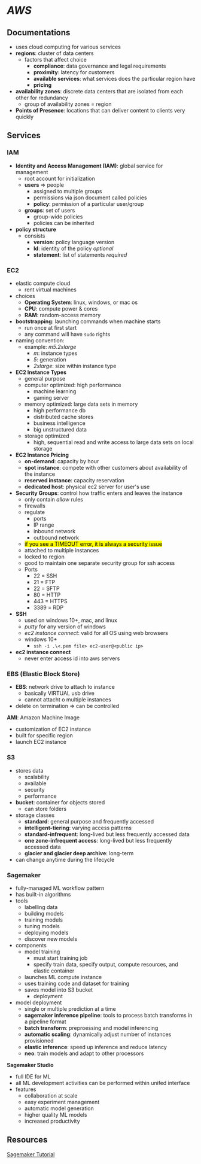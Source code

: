 # ***AWS***

## **Documentations**

- uses cloud computing for various services
- **regions**: cluster of data centers
  - factors that affect choice
    - **compliance**: data governance and legal requirements
    - **proximity**: latency for customers
    - **available services**: what services does the particular region have
    - **pricing**
- **availability zones**: discrete data centers that are isolated from each other for redundancy
  - group of availability zones = region
- **Points of Presence**: locations that can deliver content to clients very quickly

## **Services**

### **IAM**
- **Identity and Access Management (IAM)**: global service for management
  - root account for initialization
  - **users** => people
    - assigned to multiple groups
    - permissions via json document called policies
    - **policy**: permission of a particular user/group
  - **groups**: set of users
    - group-wide policies
    - policies can be inherited
- **policy structure**
  - consists
    - **version**: policy language version
    - **Id**: identity of the policy *optional*
    - **statement**: list of statements *required*

### **EC2**

- elastic compute cloud 
  - rent virtual machines
- choices
  - **Operating System**: linux, windows, or mac os
  - **CPU**: compute power & cores
  - **RAM**: random-access memory
- **bootstrapping**: launching commands when machine starts
  - run once at first start
  - any command will have `sudo` rights
- naming convention: 
  - example: *m5.2xlarge*
    - *m*: instance types
    - *5*: generation
    - *2xlarge*: size within instance type
- **EC2 Instance Types**
  - general purpose
  - computer optimized: high performance
    - machine learning
    - gaming server
  - memory optimized: large data sets in memory
    - high performance db
    - distributed cache stores
    - business intelligence
    - big unstructured data
  - storage optimized
    - high, sequential read and write access to large data sets on local storage
- **EC2 Instance Pricing**
  - **on-demand**: capacity by hour
  - **spot instance**: compete with other customers about availability of the instance
  - **reserved instance**: capacity reservation
  - **dedicated host**: physical ec2 server for user's use
- **Security Groups**: control how traffic enters and leaves the instance
  - only contain *allow* rules
  - firewalls
  - regulate
    - ports
    - IP range
    - inbound network
    - outbound network
  - <mark>if you see a TIMEOUT error, it is always a security issue</mark>
  - attached to multiple instances
  - locked to region
  - good to maintain one separate security group for ssh access
  - Ports
    - 22 = SSH
    - 21 = FTP
    - 22 = SFTP
    - 80 = HTTP
    - 443 = HTTPS
    - 3389 = RDP
- **SSH**
  - used on windows 10+, mac, and linux
  - *putty* for any version of windows
  - *ec2 instance connect*: valid for all OS using web browsers
  - windows 10+
    - `ssh -i .\<.pem file> ec2-user@<public ip>`
- **ec2 instance connect**
  - never enter access id into aws servers

### **EBS (Elastic Block Store)**

- **EBS**: network drive to attach to instance
  - basically VIRTUAL usb drive
  - cannot attacht o multiple instances
- delete on termination => can be controlled

**AMI**: Amazon Machine Image
- customization of EC2 instance
- built for specific region
- launch EC2 instance

### **S3**

- stores data
  - scalability
  - available
  - security
  - performance
- **bucket**: container for objects stored
  - can store folders
- storage classes
  - **standard**: general purpose and frequently accessed
  - **intelligent-tiering**: varying access patterns
  - **standard-infrequent**: long-lived but less frequently accessed data
  - **one zone-infrequent access**: long-lived but less frequently accessed data
  - **glacier and glacier deep archive**: long-term 
- can change anytime during the lifecycle

### **Sagemaker**

- fully-managed ML workflow pattern
- has built-in algorithms
- tools
  - labelling data
  - building models
  - training models
  - tuning models
  - deploying models
  - discover new models
- components
  - model training
    - must start training job
    - specify train data, specify output, compute resources, and elastic container
  - launches ML compute instance 
  - uses training code and dataset for training
  - saves model into S3 bucket
    - deployment
- model deployment
  - single or multiple prediction at a time
  - **sagemaker inference pipeline**: tools to process batch transforms in a pipeline format
  - **batch transform**: preproessing and model inferencing
  - **automatic scaling**: dynamically adjust number of instances provisioned
  - **elastic inference**: speed up inference and reduce latency
  - **neo**: train models and adapt to other processors 

**Sagemaker Studio**

- full IDE for ML
- all ML development activities can be performed within unifed interface
- features
  - collaboration at scale
  - easy experiment management
  - automatic model generation
  - higher quality ML models
  - increased productivity


## **Resources**

[Sagemaker Tutorial](https://www.udemy.com/course/practical-aws-sagemaker-6-real-world-case-studies/learn/lecture/20030604?start=15#overview)

